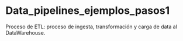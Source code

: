 # Data_pipelines_ejemplos_pasos1
Proceso de ETL: proceso de ingesta, transformación y carga de data al DataWarehouse.
